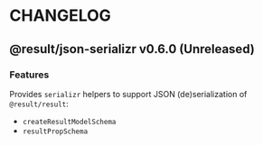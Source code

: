 # CHANGELOG
## @result/json-serializr v0.6.0 (Unreleased)
### Features

Provides `serializr` helpers to support JSON (de)serialization of `@result/result`:
- `createResultModelSchema`
- `resultPropSchema`
